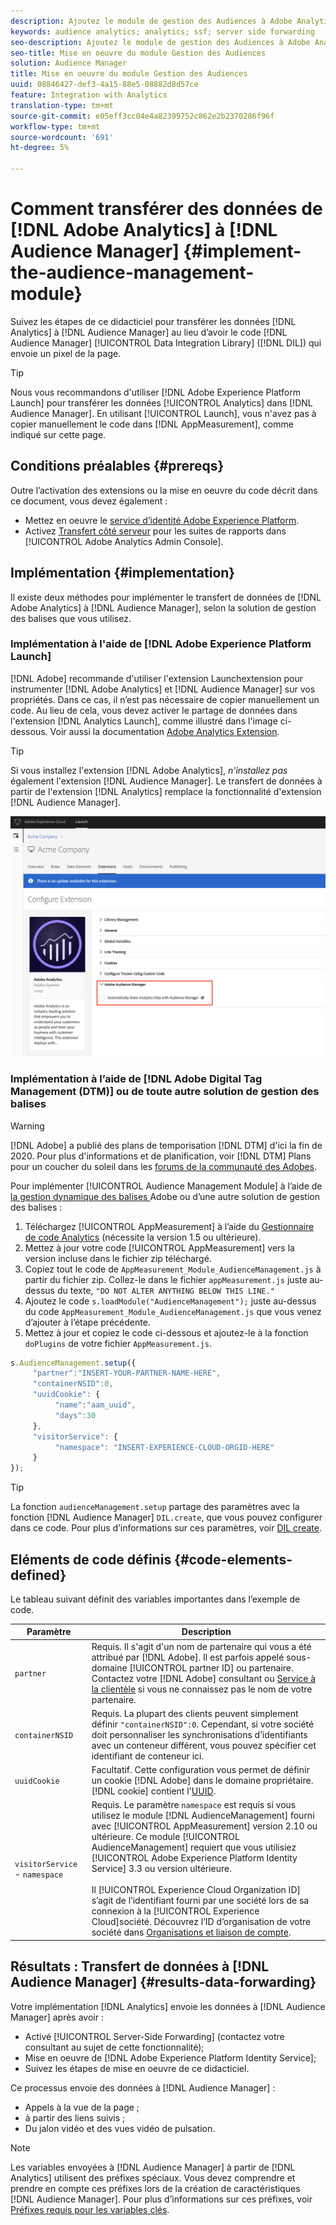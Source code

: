 ```yaml
---
description: Ajoutez le module de gestion des Audiences à Adobe Analytics AppMeasurement pour transférer les données Analytics à l’Audience Manager au lieu que le code du Data Integration Library d’Audience Manager (DIL) envoie un pixel de la page.
keywords: audience analytics; analytics; ssf; server side forwarding
seo-description: Ajoutez le module de gestion des Audiences à Adobe Analytics AppMeasurement pour transférer les données Analytics à l’Audience Manager au lieu que le code du Data Integration Library d’Audience Manager (DIL) envoie un pixel de la page.
seo-title: Mise en oeuvre du module Gestion des Audiences
solution: Audience Manager
title: Mise en oeuvre du module Gestion des Audiences
uuid: 08846427-def3-4a15-88e5-08882d8d57ce
feature: Integration with Analytics
translation-type: tm+mt
source-git-commit: e05eff3cc04e4a82399752c862e2b2370286f96f
workflow-type: tm+mt
source-wordcount: '691'
ht-degree: 5%

---
```



# Comment transférer des données de [!DNL Adobe Analytics] à [!DNL Audience Manager] {#implement-the-audience-management-module}

Suivez les étapes de ce didacticiel pour transférer les données [!DNL Analytics] à [!DNL Audience Manager] au lieu d’avoir le code [!DNL Audience Manager] [!UICONTROL Data Integration Library] ([!DNL DIL]) qui envoie un pixel de la page.

>[!TIP]
>
>Nous vous recommandons d&#39;utiliser [!DNL Adobe Experience Platform Launch] pour transférer les données [!UICONTROL Analytics] dans [!DNL Audience Manager]. En utilisant [!UICONTROL Launch], vous n&#39;avez pas à copier manuellement le code dans [!DNL AppMeasurement], comme indiqué sur cette page.

## Conditions préalables {#prereqs}

Outre l’activation des extensions ou la mise en oeuvre du code décrit dans ce document, vous devez également :

* Mettez en oeuvre le [service d’identité Adobe Experience Platform](https://docs.adobe.com/content/help/fr-FR/id-service/using/home.html).
* Activez [Transfert côté serveur](https://docs.adobe.com/help/en/analytics/admin/admin-tools/server-side-forwarding/ssf.html) pour les suites de rapports dans [!UICONTROL Adobe Analytics Admin Console].

## Implémentation {#implementation}

Il existe deux méthodes pour implémenter le transfert de données de [!DNL Adobe Analytics] à [!DNL Audience Manager], selon la solution de gestion des balises que vous utilisez.

### Implémentation à l&#39;aide de [!DNL Adobe Experience Platform Launch]

[!DNL Adobe] recommande d&#39;utiliser l&#39;extension  [](https://docs.adobe.com/content/help/en/launch/using/overview.html) Launchextension pour instrumenter  [!DNL Adobe Analytics] et  [!DNL Audience Manager] sur vos propriétés. Dans ce cas, il n’est pas nécessaire de copier manuellement un code. Au lieu de cela, vous devez activer le partage de données dans l&#39;extension [!DNL Analytics Launch], comme illustré dans l&#39;image ci-dessous. Voir aussi la documentation [Adobe Analytics Extension](https://docs.adobe.com/content/help/en/launch/using/extensions-ref/adobe-extension/analytics-extension/overview.html#adobe-audience-manager).

>[!TIP]
>
>Si vous installez l&#39;extension [!DNL Adobe Analytics], *n&#39;installez pas* également l&#39;extension [!DNL Audience Manager]. Le transfert de données à partir de l&#39;extension [!DNL Analytics] remplace la fonctionnalité d&#39;extension [!DNL Audience Manager].

![Comment activer le partage de données depuis l&#39;extension Adobe Analytics vers l&#39;Audience Manager](/help/using/integration/assets/analytics-to-aam.png)

### Implémentation à l’aide de [!DNL Adobe Digital Tag Management (DTM)] ou de toute autre solution de gestion des balises

>[!WARNING]
>
>[!DNL Adobe] a publié des plans de temporisation  [!DNL DTM] d&#39;ici la fin de 2020. Pour plus d&#39;informations et de planification, voir [!DNL DTM] Plans pour un coucher du soleil dans les [forums de la communauté des Adobes](https://forums.adobe.com/community/experience-cloud/platform/launch/blog/2018/10/05/dtm-plans-for-a-sunset).

Pour implémenter [!UICONTROL Audience Management Module] à l’aide de [la gestion dynamique des balises ](https://docs.adobe.com/content/help/en/dtm/using/dtm-home.html) Adobe ou d’une autre solution de gestion des balises :

1. Téléchargez [!UICONTROL AppMeasurement] à l’aide du [Gestionnaire de code Analytics](https://docs.adobe.com/content/help/fr-FR/analytics/admin/admin-tools/code-manager-admin.html) (nécessite la version 1.5 ou ultérieure).
1. Mettez à jour votre code [!UICONTROL AppMeasurement] vers la version incluse dans le fichier zip téléchargé.
1. Copiez tout le code de `AppMeasurement_Module_AudienceManagement.js` à partir du fichier zip. Collez-le dans le fichier `appMeasurement.js` juste au-dessus du texte, `"DO NOT ALTER ANYTHING BELOW THIS LINE."`
1. Ajoutez le code `s.loadModule("AudienceManagement");` juste au-dessus du code `AppMeasurement_Module_AudienceManagement.js` que vous venez d’ajouter à l’étape précédente.
1. Mettez à jour et copiez le code ci-dessous et ajoutez-le à la fonction `doPlugins` de votre fichier `AppMeasurement.js`.

```js
s.AudienceManagement.setup({ 
     "partner":"INSERT-YOUR-PARTNER-NAME-HERE", 
     "containerNSID":0, 
     "uuidCookie": { 
          "name":"aam_uuid", 
          "days":30
     },
     "visitorService": {
          "namespace": "INSERT-EXPERIENCE-CLOUD-ORGID-HERE" 
     } 
});
```

>[!TIP]
>
>La fonction `audienceManagement.setup` partage des paramètres avec la fonction [!DNL Audience Manager] `DIL.create`, que vous pouvez configurer dans ce code. Pour plus d’informations sur ces paramètres, voir [DIL create](../../dil/dil-class-overview/dil-create.md#dil-create).

## Eléments de code définis {#code-elements-defined}

Le tableau suivant définit des variables importantes dans l’exemple de code.

| Paramètre | Description |
|--- |--- |
| `partner` | Requis. Il s&#39;agit d&#39;un nom de partenaire qui vous a été attribué par [!DNL Adobe]. Il est parfois appelé sous-domaine [!UICONTROL partner ID] ou partenaire.  Contactez votre [!DNL Adobe] consultant ou [Service à la clientèle](https://helpx.adobe.com/fr/marketing-cloud/contact-support.html) si vous ne connaissez pas le nom de votre partenaire. |
| `containerNSID` | Requis. La plupart des clients peuvent simplement définir `"containerNSID":0`. Cependant, si votre société doit personnaliser les synchronisations d’identifiants avec un conteneur différent, vous pouvez spécifier cet identifiant de conteneur ici. |
| `uuidCookie` | Facultatif. Cette configuration vous permet de définir un cookie [!DNL Adobe] dans le domaine propriétaire. [!DNL cookie] contient l&#39;[UUID](../../reference/ids-in-aam.md). |
| `visitorService` -  `namespace` | Requis. Le paramètre `namespace` est requis si vous utilisez le module [!DNL AudienceManagement] fourni avec [!UICONTROL AppMeasurement] version 2.10 ou ultérieure. Ce module [!UICONTROL AudienceManagement] requiert que vous utilisiez [!UICONTROL Adobe Experience Platform Identity Service] 3.3 ou version ultérieure. <br><br>Il  [!UICONTROL Experience Cloud Organization ID] s’agit de l’identifiant fourni par une société lors de sa connexion à la  [!UICONTROL Experience Cloud]société. Découvrez l’ID d’organisation de votre société dans [Organisations et liaison de compte](https://docs.adobe.com/content/help/en/core-services/interface/manage-users-and-products/organizations.html). |

## Résultats : Transfert de données à [!DNL Audience Manager] {#results-data-forwarding}

Votre implémentation [!DNL Analytics] envoie les données à [!DNL Audience Manager] après avoir :

* Activé [!UICONTROL Server-Side Forwarding] (contactez votre consultant au sujet de cette fonctionnalité);
* Mise en oeuvre de [!DNL Adobe Experience Platform Identity Service];
* Suivez les étapes de mise en oeuvre de ce didacticiel.

Ce processus envoie des données à [!DNL Audience Manager] :

* Appels à la vue de la page ;
* à partir des liens suivis ;
* Du jalon vidéo et des vues vidéo de pulsation.

>[!NOTE]
>
>Les variables envoyées à [!DNL Audience Manager] à partir de [!DNL Analytics] utilisent des préfixes spéciaux. Vous devez comprendre et prendre en compte ces préfixes lors de la création de caractéristiques [!DNL Audience Manager]. Pour plus d’informations sur ces préfixes, voir [Préfixes requis pour les variables clés](../../features/traits/trait-variable-prefixes.md).
